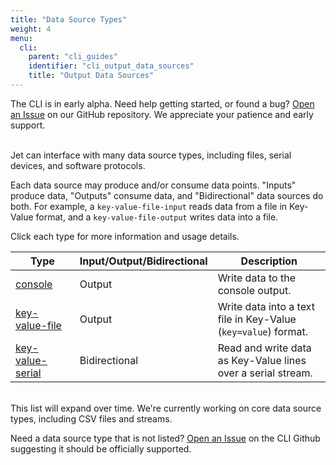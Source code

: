 ```yaml
---
title: "Data Source Types"
weight: 4
menu:
  cli:
    parent: "cli_guides"
    identifier: "cli_output_data_sources"
    title: "Output Data Sources"
---
```


<div class="bp3-callout">The CLI is in early alpha. Need help getting started, or found a bug? <a href="https://github.com/telemetryjet/telemetryjet-cli/issues/new">Open an Issue</a> on our GitHub repository. We appreciate your patience and early support.
</div>
<br />

Jet can interface with many data source types, including files, serial devices, and software protocols. 

Each data source may produce and/or consume data points. "Inputs" produce data, "Outputs" consume data, and "Bidirectional" data sources do both. For example, a `key-value-file-input` reads data from a file in Key-Value format, and a `key-value-file-output` writes data into a file.

Click each type for more information and usage details.

<table class="bp3-html-table bp3-html-table-bordered bp3-html-table-condensed bp3-html-table-striped" style="width: 100%">
  <thead>
    <tr>
      <th style="width: 100px;">Type</th>
      <th style="width: 100px;">Input/Output/Bidirectional</th>
      <th style="width: 200px;">Description</th>
    </tr>
  </thead>
  <tbody>
    <tr>
      <td><a href="/cli/guides/data_sources/console">console</a></td>
      <td>Output</td>
      <td>Write data to the console output.</td>
    </tr>
    <tr>
      <td><a href="/cli/guides/data_sources/key-value-file">key-value-file</a></td>
      <td>Output</td>
      <td>Write data into a text file in Key-Value (<code>key=value</code>) format.</td>
    </tr>
    <tr>
      <td><a href="/cli/guides/data_sources/key-value-serial">key-value-serial</a></td>
      <td>Bidirectional</td>
      <td>Read and write data as Key-Value lines over a serial stream.</td>
    </tr>
  </tbody>
</table>

<br />
This list will expand over time. We're currently working on core data source types, including CSV files and streams.

Need a data source type that is not listed? [Open an Issue](https://github.com/telemetryjet/telemetryjet-cli/issues/new) on the CLI Github suggesting it should be officially supported.